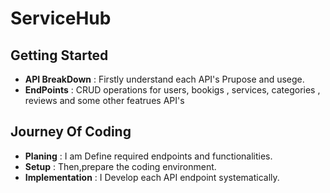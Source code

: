 # **ServiceHub**

## Getting Started
- **API BreakDown** : Firstly understand each API's Prupose and usege.
- **EndPoints** : CRUD operations for users, bookigs , services, categories , reviews and some other featrues API's

## Journey Of Coding
- **Planing** : I am Define required endpoints and functionalities.
- **Setup** : Then,prepare the coding environment.
- **Implementation** : I Develop each API endpoint systematically.
